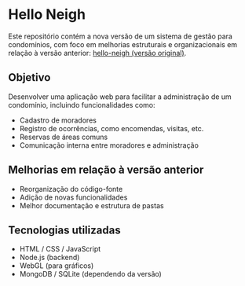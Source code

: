 # Hello Neigh

Este repositório contém a nova versão de um sistema de gestão para condomínios, com foco em melhorias estruturais e organizacionais em relação à versão anterior: [hello-neigh (versão original)](https://github.com/aliensvs/hello-neigh).

## Objetivo

Desenvolver uma aplicação web para facilitar a administração de um condomínio, incluindo funcionalidades como:

- Cadastro de moradores
- Registro de ocorrências, como encomendas, visitas, etc.
- Reservas de áreas comuns
- Comunicação interna entre moradores e administração

## Melhorias em relação à versão anterior

- Reorganização do código-fonte
- Adição de novas funcionalidades
- Melhor documentação e estrutura de pastas

## Tecnologias utilizadas

- HTML / CSS / JavaScript
- Node.js (backend)
- WebGL (para gráficos)
- MongoDB / SQLite (dependendo da versão)


